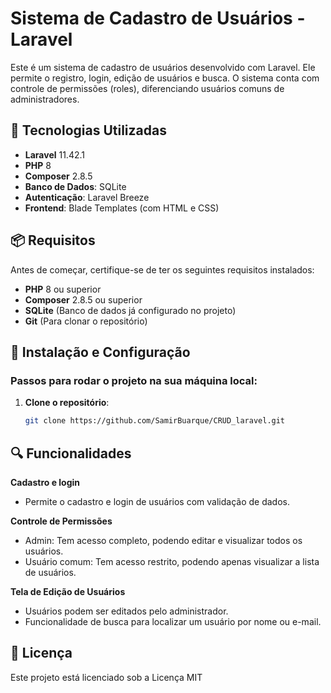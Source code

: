 # Sistema de Cadastro de Usuários - Laravel

Este é um sistema de cadastro de usuários desenvolvido com Laravel. Ele permite o registro, login, edição de usuários e busca. O sistema conta com controle de permissões (roles), diferenciando usuários comuns de administradores.

## 🚀 Tecnologias Utilizadas

- **Laravel** 11.42.1
- **PHP** 8
- **Composer** 2.8.5
- **Banco de Dados**: SQLite
- **Autenticação**: Laravel Breeze
- **Frontend**: Blade Templates (com HTML e CSS)

## 📦 Requisitos

Antes de começar, certifique-se de ter os seguintes requisitos instalados:

- **PHP** 8 ou superior
- **Composer** 2.8.5 ou superior
- **SQLite** (Banco de dados já configurado no projeto)
- **Git** (Para clonar o repositório)

## 📂 Instalação e Configuração

### Passos para rodar o projeto na sua máquina local:

1. **Clone o repositório**:
   ```bash
   git clone https://github.com/SamirBuarque/CRUD_laravel.git


## 🔍 Funcionalidades

**Cadastro e login**

- Permite o cadastro e login de usuários com validação de dados.

**Controle de Permissões**

- Admin: Tem acesso completo, podendo editar e visualizar todos os usuários.
- Usuário comum: Tem acesso restrito, podendo apenas visualizar a lista de usuários.

**Tela de Edição de Usuários**

- Usuários podem ser editados pelo administrador.
- Funcionalidade de busca para localizar um usuário por nome ou e-mail.

## 📄 Licença
Este projeto está licenciado sob a Licença MIT

